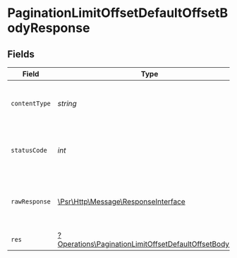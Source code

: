 # PaginationLimitOffsetDefaultOffsetBodyResponse


## Fields

| Field                                                                                                                         | Type                                                                                                                          | Required                                                                                                                      | Description                                                                                                                   |
| ----------------------------------------------------------------------------------------------------------------------------- | ----------------------------------------------------------------------------------------------------------------------------- | ----------------------------------------------------------------------------------------------------------------------------- | ----------------------------------------------------------------------------------------------------------------------------- |
| `contentType`                                                                                                                 | *string*                                                                                                                      | :heavy_check_mark:                                                                                                            | HTTP response content type for this operation                                                                                 |
| `statusCode`                                                                                                                  | *int*                                                                                                                         | :heavy_check_mark:                                                                                                            | HTTP response status code for this operation                                                                                  |
| `rawResponse`                                                                                                                 | [\Psr\Http\Message\ResponseInterface](https://www.php-fig.org/psr/psr-7/#33-psrhttpmessageresponseinterface)                  | :heavy_check_mark:                                                                                                            | Raw HTTP response; suitable for custom response parsing                                                                       |
| `res`                                                                                                                         | [?Operations\PaginationLimitOffsetDefaultOffsetBodyRes](../../Models/Operations/PaginationLimitOffsetDefaultOffsetBodyRes.md) | :heavy_minus_sign:                                                                                                            | OK                                                                                                                            |